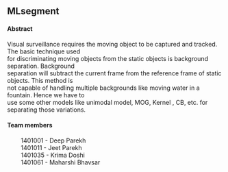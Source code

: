 ## MLsegment

#### Abstract

Visual surveillance requires the moving object to be captured and tracked. The basic technique used  
for discriminating moving objects from the static objects is background separation. Background  
separation will subtract the current frame from the reference frame of static objects. This method is  
not capable of handling multiple backgrounds like moving water in a fountain. Hence we have to  
use some other models like unimodal model, MOG, Kernel , CB, etc. for separating those variations.  

#### Team members
  &emsp;&emsp; 1401001 - Deep Parekh  
  &emsp;&emsp; 1401011 - Jeet Parekh   
  &emsp;&emsp; 1401035  - Krima Doshi  
  &emsp;&emsp; 1401061 - Maharshi Bhavsar  
 
